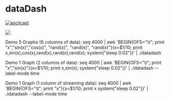 # dataDash

<script id="asciicast-BjSD4WDbIYH2DDH3p2kcIy77L" src="https://asciinema.org/a/BjSD4WDbIYH2DDH3p2kcIy77L.js" async></script>

[![asciicast](https://asciinema.org/a/BjSD4WDbIYH2DDH3p2kcIy77L.svg)](https://asciinema.org/a/BjSD4WDbIYH2DDH3p2kcIy77L)

<a href="https://asciinema.org/a/BjSD4WDbIYH2DDH3p2kcIy77L" target="_blank"><img src="https://asciinema.org/a/BjSD4WDbIYH2DDH3p2kcIy77L.svg" /></a>

Demo 5 Graphs (6 columns of data):
seq 4000 | awk 'BEGIN{OFS="\t"; print "x","sin(x)","cos(x)", "rand(x)", "rand(x)", "rand(x)"}{x=$1/10; print x,sin(x),cos(x),rand(x),rand(x),rand(x); system("sleep 0.02")}'  | ./datadash

Demo 1 Graph (2 columns of data):
 seq 4000 | awk 'BEGIN{OFS="\t"; print "x","sin(x)"}{x=$1/10; print x,sin(x); system("sleep 0.02")}'  | ./datadash --label-mode time

 Demo 1 Graph (1 column of streaming data):
  seq 4000 | awk 'BEGIN{OFS="\t"; print "x"}{x=$1/10; print x system("sleep 0.02")}'  | ./datadash --label-mode time
